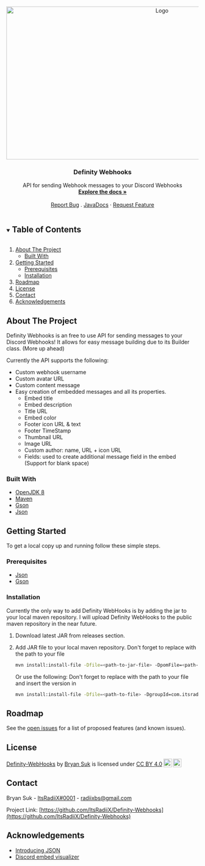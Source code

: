 <!-- PROJECT LOGO -->
<br />
<p align="center">
  <a href="https://github.com/ItsRadiiX/Definity-Webhooks">
    <img src="https://i.imgur.com/gXGTSRH.png" alt="Logo" width="800" height="400">
  </a>

  <h3 align="center">Definity Webhooks</h3>

  <p align="center">
    API for sending Webhook messages to your Discord Webhooks
    <br />
    <a href="https://github.com/ItsRadiiX/Definity-Webhooks/wiki"><strong>Explore the docs »</strong></a>
    <br />
    <br />
    <a href="https://github.com/ItsRadiiX/Definity-Webhooks/issues">Report Bug</a>
    .
    <a href="https://itsradiix.github.io/Definity-Webhooks/javadocs/">JavaDocs</a>
    ·
    <a href="https://github.com/ItsRadiiX/Definity-Webhooks/issues">Request Feature</a>
  </p>
</p>



<!-- TABLE OF CONTENTS -->
<details open="open">
  <summary><h2 style="display: inline-block">Table of Contents</h2></summary>
  <ol>
    <li>
      <a href="#about-the-project">About The Project</a>
      <ul>
        <li><a href="#built-with">Built With</a></li>
      </ul>
    </li>
    <li>
      <a href="#getting-started">Getting Started</a>
      <ul>
        <li><a href="#prerequisites">Prerequisites</a></li>
        <li><a href="#installation">Installation</a></li>
      </ul>
    </li>
    <li><a href="#roadmap">Roadmap</a></li>
    <li><a href="#license">License</a></li>
    <li><a href="#contact">Contact</a></li>
    <li><a href="#acknowledgements">Acknowledgements</a></li>
  </ol>
</details>



<!-- ABOUT THE PROJECT -->
## About The Project

Definity Webhooks is an free to use API for sending messages to your Discord Webhooks!
It allows for easy message building due to its Builder class. (More up ahead)

Currently the API supports the following:
- Custom webhook username
- Custom avatar URL
- Custom content message
- Easy creation of embedded messages and all its properties.
   - Embed title
   - Embed description
   - Title URL
   - Embed color
   - Footer icon URL & text
   - Footer TimeStamp
   - Thumbnail URL
   - Image URL
   - Custom author: name, URL + icon URL
   - Fields: used to create additional message field in the embed (Support for blank space)


### Built With

* [OpenJDK 8](https://adoptopenjdk.net/)
* [Maven](https://maven.apache.org/)
* [Gson](https://github.com/google/gson)
* [Json](https://mvnrepository.com/artifact/org.json/json)



<!-- GETTING STARTED -->
## Getting Started

To get a local copy up and running follow these simple steps.

### Prerequisites

* [Json](https://mvnrepository.com/artifact/org.json/json)
* [Gson](https://github.com/google/gson)

### Installation

Currently the only way to add Definity WebHooks is by adding the jar to your local maven repository.
I will upload Definity WebHooks to the public maven repository in the near future.

1. Download latest JAR from releases section.
2. Add JAR file to your local maven repository.
   Don't forget to replace <path-to-jar-file> with the path to your file
   ```sh
   mvn install:install-file -Dfile=<path-to-jar-file> -DpomFile=<path-to-jar-file>\META-INF\maven\com.itsradiix\DiscordWebHookAPI\pom.xml
   ```
   
   
   Or use the following:
   Don't forget to replace <path-to-jar-file> with the path to your file and insert the version in <version>
   ```sh
   mvn install:install-file -Dfile=<path-to-file> -DgroupId=com.itsradiix -DartifactId=DiscordWebHookAPI -Dversion=<version> -Dpackaging=jar
   ```


<!-- ROADMAP -->
## Roadmap

See the [open issues](https://github.com/ItsRadiiX/Definity-Webhooks/issues) for a list of proposed features (and known issues).



<!-- LICENSE -->
## License

<p xmlns:cc="http://creativecommons.org/ns#" xmlns:dct="http://purl.org/dc/terms/"><a property="dct:title" rel="cc:attributionURL" href="https://github.com/ItsRadiiX/Definity-Webhooks">Definity-WebHooks</a> by <a rel="cc:attributionURL dct:creator" property="cc:attributionName" href="https://bryansuk.nl">Bryan Suk</a> is licensed under <a href="https://creativecommons.org/licenses/by/4.0/?ref=chooser-v1" target="_blank" rel="license noopener noreferrer" style="display:inline-block;">CC BY 4.0<img style="height:22px!important;margin-left:3px;vertical-align:text-bottom;" src="https://mirrors.creativecommons.org/presskit/icons/cc.svg?ref=chooser-v1" alt=""><img style="height:22px!important;margin-left:3px;vertical-align:text-bottom;" src="https://mirrors.creativecommons.org/presskit/icons/by.svg?ref=chooser-v1" alt=""></a></p>



<!-- CONTACT -->
## Contact

Bryan Suk - [ItsRadiiX#0001](https://discord.definitymc.com) - radiixbs@gmail.com

Project Link: [https://github.com/ItsRadiiX/Definity-Webhooks](https://github.com/ItsRadiiX/Definity-Webhooks)



<!-- ACKNOWLEDGEMENTS -->
## Acknowledgements

* [Introducing JSON](https://www.json.org/json-en.html)
* [Discord embed visualizer](https://leovoel.github.io/embed-visualizer/)
